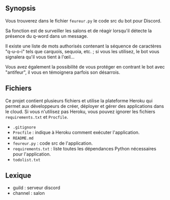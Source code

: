 ## Synopsis
Vous trouverez dans le fichier `feureur.py` le code src du bot pour Discord.

Sa fonction est de surveiller les salons et de réagir lorsqu'il détecte la présence du q-word dans un message.

Il existe une liste de mots authorisés contenant la séquence de caractères "q-u-o-i" tels que carquois, sequoia, etc. ; si vous les utilisez, le bot vous signalera qu'il vous tient à l'œil...

Vous avez également la possibilité de vous protéger en contrant le bot avec "antifeur", il vous en témoignera parfois son désarrois.

## Fichiers
Ce projet contient plusieurs fichiers et utilise la plateforme Heroku qui permet aux développeurs de créer, déployer et gérer des applications dans le cloud. Si vous n'utilisez pas Heroku, vous pouvez ignorer les fichiers `requirements.txt` et `Procfile`.
- `.gitignore`
- `Procfile` : indique à Heroku comment exécuter l'application.
- `README.md`
- `feureur.py` : code src de l'application.
- `requirements.txt` : liste toutes les dépendances Python nécessaires pour l'application.
- `todolist.txt`

## Lexique
- guild : serveur discord
- channel : salon